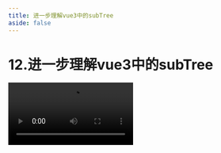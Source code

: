 ```yaml
---
title: 进一步理解vue3中的subTree
aside: false
---
```


# 12.进一步理解vue3中的subTree

<video autoplay src="http://qn.chinavanes.com/interview/vue-interview/12.进一步理解vue3中的subTree.mp4" controls controlsList="nodownload" width="50%"/>

